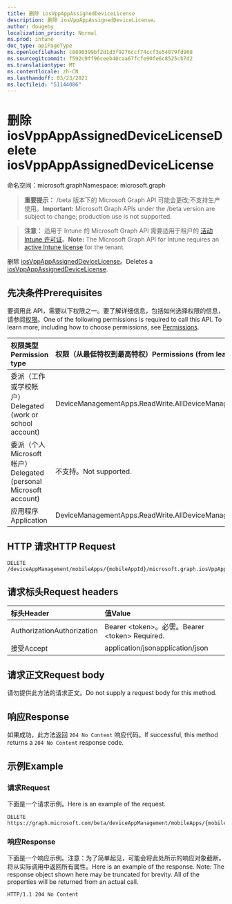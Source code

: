 ```yaml
---
title: 删除 iosVppAppAssignedDeviceLicense
description: 删除 iosVppAppAssignedDeviceLicense。
author: dougeby
localization_priority: Normal
ms.prod: intune
doc_type: apiPageType
ms.openlocfilehash: c8890399bf2d1d3f9276ccf74ccf3e54079fd908
ms.sourcegitcommit: f592c9ff96ceeb40caa67fcfe90fe6c8525cb7d2
ms.translationtype: MT
ms.contentlocale: zh-CN
ms.lasthandoff: 03/23/2021
ms.locfileid: "51144086"
---
```

# <a name="delete-iosvppappassigneddevicelicense"></a><span data-ttu-id="af045-103">删除 iosVppAppAssignedDeviceLicense</span><span class="sxs-lookup"><span data-stu-id="af045-103">Delete iosVppAppAssignedDeviceLicense</span></span>

<span data-ttu-id="af045-104">命名空间：microsoft.graph</span><span class="sxs-lookup"><span data-stu-id="af045-104">Namespace: microsoft.graph</span></span>

> <span data-ttu-id="af045-105">**重要提示：** /beta 版本下的 Microsoft Graph API 可能会更改;不支持生产使用。</span><span class="sxs-lookup"><span data-stu-id="af045-105">**Important:** Microsoft Graph APIs under the /beta version are subject to change; production use is not supported.</span></span>

> <span data-ttu-id="af045-106">**注意：** 适用于 Intune 的 Microsoft Graph API 需要适用于租户的 [活动 Intune 许可证](https://go.microsoft.com/fwlink/?linkid=839381)。</span><span class="sxs-lookup"><span data-stu-id="af045-106">**Note:** The Microsoft Graph API for Intune requires an [active Intune license](https://go.microsoft.com/fwlink/?linkid=839381) for the tenant.</span></span>

<span data-ttu-id="af045-107">删除 [iosVppAppAssignedDeviceLicense](../resources/intune-apps-iosvppappassigneddevicelicense.md)。</span><span class="sxs-lookup"><span data-stu-id="af045-107">Deletes a [iosVppAppAssignedDeviceLicense](../resources/intune-apps-iosvppappassigneddevicelicense.md).</span></span>

## <a name="prerequisites"></a><span data-ttu-id="af045-108">先决条件</span><span class="sxs-lookup"><span data-stu-id="af045-108">Prerequisites</span></span>
<span data-ttu-id="af045-p101">要调用此 API，需要以下权限之一。要了解详细信息，包括如何选择权限的信息，请参阅[权限](/graph/permissions-reference)。</span><span class="sxs-lookup"><span data-stu-id="af045-p101">One of the following permissions is required to call this API. To learn more, including how to choose permissions, see [Permissions](/graph/permissions-reference).</span></span>

|<span data-ttu-id="af045-111">权限类型</span><span class="sxs-lookup"><span data-stu-id="af045-111">Permission type</span></span>|<span data-ttu-id="af045-112">权限（从最低特权到最高特权）</span><span class="sxs-lookup"><span data-stu-id="af045-112">Permissions (from least to most privileged)</span></span>|
|:---|:---|
|<span data-ttu-id="af045-113">委派（工作或学校帐户）</span><span class="sxs-lookup"><span data-stu-id="af045-113">Delegated (work or school account)</span></span>|<span data-ttu-id="af045-114">DeviceManagementApps.ReadWrite.All</span><span class="sxs-lookup"><span data-stu-id="af045-114">DeviceManagementApps.ReadWrite.All</span></span>|
|<span data-ttu-id="af045-115">委派（个人 Microsoft 帐户）</span><span class="sxs-lookup"><span data-stu-id="af045-115">Delegated (personal Microsoft account)</span></span>|<span data-ttu-id="af045-116">不支持。</span><span class="sxs-lookup"><span data-stu-id="af045-116">Not supported.</span></span>|
|<span data-ttu-id="af045-117">应用程序</span><span class="sxs-lookup"><span data-stu-id="af045-117">Application</span></span>|<span data-ttu-id="af045-118">DeviceManagementApps.ReadWrite.All</span><span class="sxs-lookup"><span data-stu-id="af045-118">DeviceManagementApps.ReadWrite.All</span></span>|

## <a name="http-request"></a><span data-ttu-id="af045-119">HTTP 请求</span><span class="sxs-lookup"><span data-stu-id="af045-119">HTTP Request</span></span>
<!-- {
  "blockType": "ignored"
}
-->
``` http
DELETE /deviceAppManagement/mobileApps/{mobileAppId}/microsoft.graph.iosVppApp/assignedLicenses/{iosVppAppAssignedLicenseId}
```

## <a name="request-headers"></a><span data-ttu-id="af045-120">请求标头</span><span class="sxs-lookup"><span data-stu-id="af045-120">Request headers</span></span>
|<span data-ttu-id="af045-121">标头</span><span class="sxs-lookup"><span data-stu-id="af045-121">Header</span></span>|<span data-ttu-id="af045-122">值</span><span class="sxs-lookup"><span data-stu-id="af045-122">Value</span></span>|
|:---|:---|
|<span data-ttu-id="af045-123">Authorization</span><span class="sxs-lookup"><span data-stu-id="af045-123">Authorization</span></span>|<span data-ttu-id="af045-124">Bearer &lt;token&gt;。必需。</span><span class="sxs-lookup"><span data-stu-id="af045-124">Bearer &lt;token&gt; Required.</span></span>|
|<span data-ttu-id="af045-125">接受</span><span class="sxs-lookup"><span data-stu-id="af045-125">Accept</span></span>|<span data-ttu-id="af045-126">application/json</span><span class="sxs-lookup"><span data-stu-id="af045-126">application/json</span></span>|

## <a name="request-body"></a><span data-ttu-id="af045-127">请求正文</span><span class="sxs-lookup"><span data-stu-id="af045-127">Request body</span></span>
<span data-ttu-id="af045-128">请勿提供此方法的请求正文。</span><span class="sxs-lookup"><span data-stu-id="af045-128">Do not supply a request body for this method.</span></span>

## <a name="response"></a><span data-ttu-id="af045-129">响应</span><span class="sxs-lookup"><span data-stu-id="af045-129">Response</span></span>
<span data-ttu-id="af045-130">如果成功，此方法返回 `204 No Content` 响应代码。</span><span class="sxs-lookup"><span data-stu-id="af045-130">If successful, this method returns a `204 No Content` response code.</span></span>

## <a name="example"></a><span data-ttu-id="af045-131">示例</span><span class="sxs-lookup"><span data-stu-id="af045-131">Example</span></span>

### <a name="request"></a><span data-ttu-id="af045-132">请求</span><span class="sxs-lookup"><span data-stu-id="af045-132">Request</span></span>
<span data-ttu-id="af045-133">下面是一个请求示例。</span><span class="sxs-lookup"><span data-stu-id="af045-133">Here is an example of the request.</span></span>
``` http
DELETE https://graph.microsoft.com/beta/deviceAppManagement/mobileApps/{mobileAppId}/microsoft.graph.iosVppApp/assignedLicenses/{iosVppAppAssignedLicenseId}
```

### <a name="response"></a><span data-ttu-id="af045-134">响应</span><span class="sxs-lookup"><span data-stu-id="af045-134">Response</span></span>
<span data-ttu-id="af045-p102">下面是一个响应示例。注意：为了简单起见，可能会将此处所示的响应对象截断。将从实际调用中返回所有属性。</span><span class="sxs-lookup"><span data-stu-id="af045-p102">Here is an example of the response. Note: The response object shown here may be truncated for brevity. All of the properties will be returned from an actual call.</span></span>
``` http
HTTP/1.1 204 No Content
```




